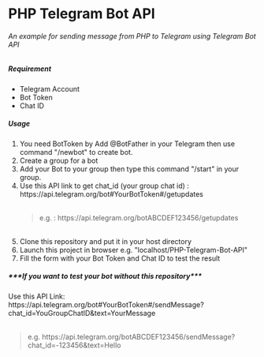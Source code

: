 <h1>PHP Telegram Bot API</h1>
<h6>An example for sending message from PHP to Telegram using Telegram Bot API</h6>

<h5>Requirement</h5>
<ul>
  <li>Telegram Account</li>
  <li>Bot Token</li>
  <li>Chat ID</li>
</ul>
<h5>Usage</h5>
<ol>
  <li>You need BotToken by Add @BotFather in your Telegram then use command "/newbot" to create bot.</li>
  <li>Create a group for a bot</li>
  <li>Add your Bot to your group then type this command "/start" in your group.</li>
  <li>Use this API link to get chat_id (your group chat id) : https://api.telegram.org/bot#YourBotToken#/getupdates<br><br>
   <blockquote> e.g. :  https://api.telegram.org/botABCDEF123456/getupdates</blockquote>
  </li><br>
  <li>Clone this repository and put it in your host directory</li>
  <li>Launch this project in browser e.g. "localhost/PHP-Telegram-Bot-API"</li>
  <li>Fill the form with your Bot Token and Chat ID to test the result</li>
</ol>
<h5>***If you want to test your bot without this repository***</h6>
  Use this API Link: https://api.telegram.org/bot#YourBotToken#/sendMessage?chat_id=YouGroupChatID&text=YourMessage
  <br><br>
  <blockquote>e.g. https://api.telegram.org/botABCDEF123456/sendMessage?chat_id=-123456&text=Hello</blockquote>
